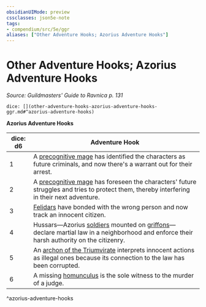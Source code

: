 ```yaml
---
obsidianUIMode: preview
cssclasses: json5e-note
tags:
- compendium/src/5e/ggr
aliases: ["Other Adventure Hooks; Azorius Adventure Hooks"]
---
```

# Other Adventure Hooks; Azorius Adventure Hooks
*Source: Guildmasters' Guide to Ravnica p. 131* 

`dice: [](other-adventure-hooks-azorius-adventure-hooks-ggr.md#^azorius-adventure-hooks)`

**Azorius Adventure Hooks**

| dice: d6 | Adventure Hook |
|----------|----------------|
| 1 | A [precognitive mage](/compendium/bestiary/humanoid/precognitive-mage-ggr.md) has identified the characters as future criminals, and now there's a warrant out for their arrest. |
| 2 | A [precognitive mage](/compendium/bestiary/humanoid/precognitive-mage-ggr.md) has foreseen the characters' future struggles and tries to protect them, thereby interfering in their next adventure. |
| 3 | [Felidars](/compendium/bestiary/celestial/felidar-ggr.md) have bonded with the wrong person and now track an innocent citizen. |
| 4 | Hussars—Azorius [soldiers](/compendium/bestiary/humanoid/soldier-ggr.md)  mounted on [griffons](/compendium/bestiary/monstrosity/griffon.md)—declare martial law in a neighborhood and enforce their harsh authority on the citizenry. |
| 5 | An [archon of the Triumvirate](/compendium/bestiary/celestial/archon-of-the-triumvirate-ggr.md) interprets innocent actions as illegal ones because its connection to the law has been corrupted. |
| 6 | A missing [homunculus](/compendium/bestiary/construct/homunculus.md) is the sole witness to the murder of a judge. |
^azorius-adventure-hooks